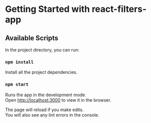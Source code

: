 # Getting Started with react-filters-app

## Available Scripts

In the project directory, you can run:


### `npm install`

Install all the project dependencies.

### `npm start`

Runs the app in the development mode.\
Open [http://localhost:3000](http://localhost:3000) to view it in the browser.

The page will reload if you make edits.\
You will also see any lint errors in the console.
